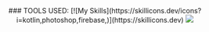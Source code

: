 <center>
### TOOLS USED:
[![My Skills](https://skillicons.dev/icons?i=kotlin,photoshop,firebase,)](https://skillicons.dev)

<a href="https://github.com/MarlonGarciaBermejo/HiLoCardGameApp/graphs/contributors">
  <img src="https://contrib.rocks/image?repo=MarlonGarciaBermejo/HiLoCardGameApp" />
</a>
</center>
